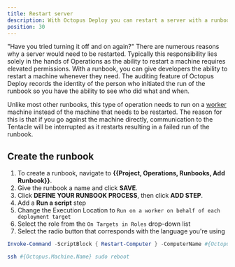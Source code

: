 ```yaml
---
title: Restart server
description: With Octopus Deploy you can restart a server with a runbook.
position: 30
---
```


"Have you tried turning it off and on again?"  There are numerous reasons why a server would need to be restarted.  Typically this responsibility lies solely in the hands of Operations as the ability to restart a machine requires elevated permissions.  With a runbook, you can give developers the ability to restart a machine whenever they need.  The auditing feature of Octopus Deploy records the identity of the person who initiated the run of the runbook so you have the ability to see who did what and when.

Unlike most other runbooks, this type of operation needs to run on a [worker](https://octopus.com/docs/infrastructure/workers) machine instead of the machine that needs to be restarted.  The reason for this is that if you go against the machine directly, communication to the Tentacle will be interrupted as it restarts resulting in a failed run of the runbook.

## Create the runbook

1. To create a runbook, navigate to **{{Project, Operations, Runbooks, Add Runbook}}**.
2. Give the runbook a name and click **SAVE**.
3. Click **DEFINE YOUR RUNBOOK PROCESS**, then click **ADD STEP**.
4. Add a **Run a script** step
5. Change the Execution Location to `Run on a worker on behalf of each deployment target`
6. Select the role from the `On Targets in Roles` drop-down list
7. Select the radio button that corresponds with the language you're using

```PowerShell Inline Source Code
Invoke-Command -ScriptBlock { Restart-Computer } -ComputerName #{Octopus.Machine.Name}
```
```bash Inline Source Code
ssh #{Octopus.Machine.Name} sudo reboot
```